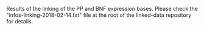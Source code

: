 Results of the linking of the PP and BNF expression bases. Please check the "infos-linking-2018-02-14.txt" file at the root of the linked-data repository for details.
